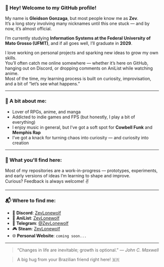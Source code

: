 ### 👋 Hey! Welcome to my GitHub profile!

My name is **Gleidson Gonzaga**, but most people know me as **Zev**.  
It’s a long story involving many nicknames until this one stuck — and by now, it’s almost official.

I’m currently studying **Information Systems at the Federal University of Mato Grosso (UFMT)**, and if all goes well, I’ll graduate in **2029**.

I love working on personal projects and sparking new ideas to grow my own skills.  
You’ll often catch me online somewhere — whether it’s here on GitHub, hanging out on Discord, or dropping comments on AniList while watching anime.  
Most of the time, my learning process is built on curiosity, improvisation, and a bit of “let’s see what happens.”

---

### 🎲 A bit about me:
- Lover of RPGs, anime, and manga  
- Addicted to indie games and FPS (but honestly, I play a bit of everything)  
- I enjoy music in general, but I’ve got a soft spot for **Cowbell Funk** and **Memphis Rap**  
- I’ve got a knack for turning chaos into curiosity — and curiosity into creation

---

### 🧪 What you'll find here:
Most of my repositories are a work-in-progress — prototypes, experiments, and early versions of ideas I’m learning to shape and improve.  
Curious? Feedback is always welcome! ✌️

---

### 📬 Where to find me:
- 💬 **Discord**: [ZevLonewolf](https://discordapp.com/users/856127270262931497)
- 🧠 **AniList**: [ZevLonewolf](https://anilist.co/user/ZevLonewolf)
- 📱 **Telegram**: [@ZevLonewolf](https://t.me/ZevLonewolf)
- 🎮 **Steam**: [ZevLonewolf](https://steamcommunity.com/id/ZevLonewolf)
- 🌐 **Personal Website**: `coming soon...`

---

> “Changes in life are inevitable; growth is optional.” 
> — *John C. Maxwell*

> A big hug from your Brazilian friend right here! 🇧🇷
